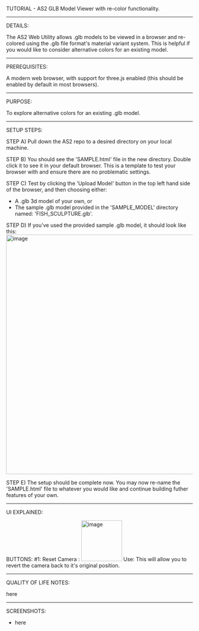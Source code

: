 TUTORIAL - AS2 GLB Model Viewer with re-color functionality. 
_______________________________________________________________________________________________________________________________________________
DETAILS:

The AS2 Web Utility allows .glb models to be viewed in a browser and re-colored using the .glb file format's material variant system. This is
helpful if you would like to consider alternative colors for an existing model. 

_______________________________________________________________________________________________________________________________________________
PREREQUISITES:

A modern web browser, with support for three.js enabled (this should be enabled by default in most browsers).

_______________________________________________________________________________________________________________________________________________
PURPOSE:

To explore alternative colors for an existing .glb model. 

_______________________________________________________________________________________________________________________________________________
SETUP STEPS:

STEP A) Pull down the AS2 repo to a desired directory on your local machine.

STEP B) You should see the 'SAMPLE.html' file in the new directory. Double click it to see it in your default browser. This is a template to 
test your browser with and ensure there are no problematic settings. 

STEP C) Test by clicking the 'Upload Model' button in the top left hand side of the browser, and then choosing either:
  - A .glb 3d model of your own, or
  - The sample .glb model provided in the 'SAMPLE_MODEL' directory named: 'FISH_SCULPTURE.glb'.

STEP D) If you've used the provided sample .glb model, it should look like this:
<img width="647" alt="image" src="https://github.com/user-attachments/assets/4aece4f1-fd47-4d4c-b776-ea7c2bdb238f" />

STEP E) The setup should be complete now. You may now re-name the 'SAMPLE.html' file to whatever you would like and continue building futher
features of your own.

_______________________________________________________________________________________________________________________________________________
UI EXPLAINED:

BUTTONS:
#1: Reset Camera :
<img width="110" alt="image" src="https://github.com/user-attachments/assets/239eec10-059a-4ecb-bda9-e50f93c2b9f0" />
Use: This will allow you to revert the camera back to it's original position.  


_______________________________________________________________________________________________________________________________________________
QUALITY OF LIFE NOTES:

here

_______________________________________________________________________________________________________________________________________________
SCREENSHOTS:

- here
